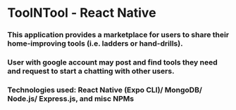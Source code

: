 # ToolNTool - React Native

### This application provides a marketplace for users to share their home-improving tools (i.e. ladders or hand-drills). 
### User with google account may post and find tools they need and request to start a chatting with other users. 
### Technologies used: React Native (Expo CLI)/ MongoDB/ Node.js/ Express.js, and misc NPMs
